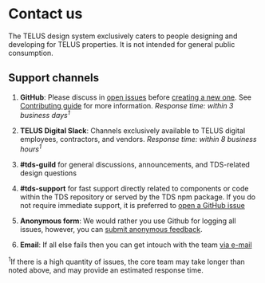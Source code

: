 # Contact us

The TELUS design system exclusively caters to people designing and developing for TELUS properties.
It is not intended for general public consumption.

## Support channels

1. **GitHub**: Please discuss in [open issues](https://github.com/telusdigital/tds/issues) before [creating a new one](https://github.com/telusdigital/tds/issues/new). See [Contributing guide](contributing/contributing.md#how-to) for more information. _Response time: within 3 business days<sup>1</sup>_

2. **TELUS Digital Slack**: Channels exclusively available to TELUS digital employees, contractors, and vendors. _Response time: within 8 business hours<sup>1</sup>_

3. **#tds-guild** for general discussions, announcements, and TDS-related design questions

4. **#tds-support** for fast support directly related to components or code within the TDS repository or served by the TDS npm package. If you do not require immediate support, it is preferred to [open a GitHub issue](contributing/contributing.md#1-submit-issue)

5. **Anonymous form**: We would rather you use Github for logging all issues, however, you can [submit anonymous feedback](https://goo.gl/forms/8g8n7BMjvLJN7bDr1).

6. **Email**: If all else fails then you can get intouch with the team [via e-mail](n6k7q6p0r9m4c1l4@telusdigital.slack.com)

<sup>1</sup>If there is a high quantity of issues, the core team may take longer than noted above,
and may provide an estimated response time.
